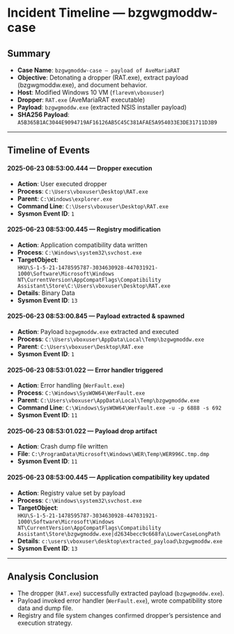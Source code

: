 # Incident Timeline — bzgwgmoddw-case

## Summary
- **Case Name**: `bzgwgmoddw-case — payload of AveMariaRAT`
- **Objective**: Detonating a dropper (RAT.exe), extract payload (bzgwgmoddw.exe), and document behavior.
- **Host**: Modified Windows 10 VM (`flarevm\vboxuser`)
- **Dropper**: `RAT.exe` (AveMariaRAT executable)
- **Payload**: `bzgwgmoddw.exe` (extracted NSIS installer payload)
- **SHA256 Payload**: `A5B365B1AC3044E9094719AF16126AB5C45C381AFAE5A954033E3DE31711D3B9`

---

## Timeline of Events

#### 2025-06-23 08:53:00.444 — Dropper execution
- **Action**: User executed dropper
- **Process**: `C:\Users\vboxuser\Desktop\RAT.exe`
- **Parent**: `C:\Windows\explorer.exe`
- **Command Line**: `C:\Users\vboxuser\Desktop\RAT.exe`
- **Sysmon Event ID**: `1`

#### 2025-06-23 08:53:00.445 — Registry modification
- **Action**: Application compatibility data written
- **Process**: `C:\Windows\system32\svchost.exe`
- **TargetObject**:  
  `HKU\S-1-5-21-1478595787-3034630928-447031921-1000\Software\Microsoft\Windows NT\CurrentVersion\AppCompatFlags\Compatibility Assistant\Store\C:\Users\vboxuser\Desktop\RAT.exe`
- **Details**: Binary Data
- **Sysmon Event ID**: `13`

#### 2025-06-23 08:53:00.845 — Payload extracted & spawned
- **Action**: Payload `bzgwgmoddw.exe` extracted and executed
- **Process**: `C:\Users\vboxuser\AppData\Local\Temp\bzgwgmoddw.exe`
- **Parent**: `C:\Users\vboxuser\Desktop\RAT.exe`
- **Sysmon Event ID**: `1`

#### 2025-06-23 08:53:01.022 — Error handler triggered
- **Action**: Error handling (`WerFault.exe`)
- **Process**: `C:\Windows\SysWOW64\WerFault.exe`
- **Parent**: `C:\Users\vboxuser\AppData\Local\Temp\bzgwgmoddw.exe`
- **Command Line**: `C:\Windows\SysWOW64\WerFault.exe -u -p 6888 -s 692`
- **Sysmon Event ID**: `11`

#### 2025-06-23 08:53:01.022 — Payload drop artifact
- **Action**: Crash dump file written
- **File**: `C:\ProgramData\Microsoft\Windows\WER\Temp\WER996C.tmp.dmp`
- **Sysmon Event ID**: `11`

#### 2025-06-23 08:53:00.445 — Application compatibility key updated
- **Action**: Registry value set by payload
- **Process**: `C:\Windows\system32\svchost.exe`
- **TargetObject**:  
  `HKU\S-1-5-21-1478595787-3034630928-447031921-1000\Software\Microsoft\Windows NT\CurrentVersion\AppCompatFlags\Compatibility Assistant\Store\bzgwgmoddw.exe|d2634becc9c668fa\LowerCaseLongPath`
- **Details**: `c:\users\vboxuser\desktop\extracted_payload\bzgwgmoddw.exe`
- **Sysmon Event ID**: `13`

---

## Analysis Conclusion
- The dropper (`RAT.exe`) successfully extracted payload (`bzgwgmoddw.exe`).
- Payload invoked error handler (`WerFault.exe`), wrote compatibility store data and dump file.
- Registry and file system changes confirmed dropper’s persistence and execution strategy.
